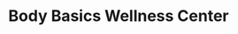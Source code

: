 ---
title: "Body Basics Wellness Center"
url: /reisterstown/body-basics-wellness-center/
shop: health food
---